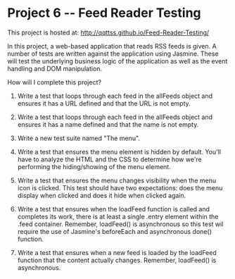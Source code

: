 # Project 6 -- Feed Reader Testing

This project is hosted at: http://qqttss.github.io/Feed-Reader-Testing/

In this project, a web-based application that reads RSS feeds is given.
A number of tests are written against the application using Jasmine. These will test the underlying business logic of the application as well as the event handling and DOM manipulation.

How will I complete this project?

1. Write a test that loops through each feed in the allFeeds object and ensures it has a URL defined and that the URL is not empty.

2. Write a test that loops through each feed in the allFeeds object and ensures it has a name defined and that the name is not empty.
3. Write a new test suite named "The menu".

4. Write a test that ensures the menu element is hidden by default. You'll have to analyze the HTML and the CSS to determine how we're performing the hiding/showing of the menu element.

5. Write a test that ensures the menu changes visibility when the menu icon is clicked. This test should have two expectations: does the menu display when clicked and does it hide when clicked again.

6. Write a test that ensures when the loadFeed function is called and completes its work, there is at least a single .entry element within the .feed container. Remember, loadFeed() is asynchronous so this test wil require the use of Jasmine's beforeEach and asynchronous done() function.

7. Write a test that ensures when a new feed is loaded by the loadFeed function that the content actually changes. Remember, loadFeed() is asynchronous.
